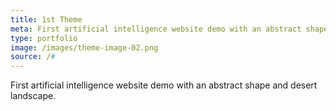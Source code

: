 ```yaml
---
title: 1st Theme
meta: First artificial intelligence website demo with an abstract shape and desert landscape.
type: portfolio
image: /images/theme-image-02.png
source: /#
---
```


First artificial intelligence website demo with an abstract shape and desert landscape.
